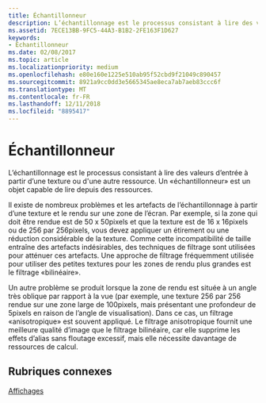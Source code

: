 ```yaml
---
title: Échantillonneur
description: L’échantillonnage est le processus consistant à lire des valeurs d’entrée à partir d’une texture ou d'une autre ressource. Un \ 0034;échantillonneur \ 0034; est un objet capable de lire depuis des ressources.
ms.assetid: 7ECE13BB-9FC5-44A3-B1B2-2FE163F1D627
keywords:
- Échantillonneur
ms.date: 02/08/2017
ms.topic: article
ms.localizationpriority: medium
ms.openlocfilehash: e80e160e1225e510ab95f52cbd9f21049c890457
ms.sourcegitcommit: 8921a9cc0dd3e5665345ae8eca7ab7aeb83ccc6f
ms.translationtype: MT
ms.contentlocale: fr-FR
ms.lasthandoff: 12/11/2018
ms.locfileid: "8895417"
---
```

# <a name="sampler"></a>Échantillonneur


L’échantillonnage est le processus consistant à lire des valeurs d’entrée à partir d’une texture ou d'une autre ressource. Un «échantillonneur» est un objet capable de lire depuis des ressources.

Il existe de nombreux problèmes et les artefacts de l’échantillonnage à partir d’une texture et le rendu sur une zone de l’écran. Par exemple, si la zone qui doit être rendue est de 50 x 50pixels et que la texture est de 16 x 16pixels ou de 256 par 256pixels, vous devez appliquer un étirement ou une réduction considérable de la texture. Comme cette incompatibilité de taille entraîne des artefacts indésirables, des techniques de filtrage sont utilisées pour atténuer ces artefacts. Une approche de filtrage fréquemment utilisée pour utiliser des petites textures pour les zones de rendu plus grandes est le filtrage «bilinéaire».

Un autre problème se produit lorsque la zone de rendu est située à un angle très oblique par rapport à la vue (par exemple, une texture 256 par 256 rendue sur une zone large de 100pixels, mais présentant une profondeur de 5pixels en raison de l’angle de visualisation). Dans ce cas, un filtrage «anisotropique» est souvent appliqué. Le filtrage anisotropique fournit une meilleure qualité d’image que le filtrage bilinéaire, car elle supprime les effets d’alias sans floutage excessif, mais elle nécessite davantage de ressources de calcul.

## <a name="span-idrelated-topicsspanrelated-topics"></a><span id="related-topics"></span>Rubriques connexes


[Affichages](views.md)

 

 




